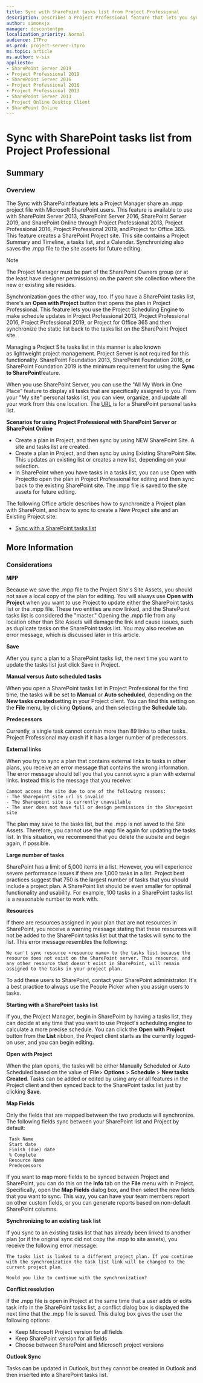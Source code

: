 ```yaml
---
title: Sync with SharePoint tasks list from Project Professional
description: Describes a Project Professional feature that lets you sync .mpp files to a new or existing SharePoint site. Updated for Project 2016.
author: simonxjx
manager: dcscontentpm
localization_priority: Normal
audience: ITPro
ms.prod: project-server-itpro
ms.topic: article
ms.author: v-six
appliesto:
- SharePoint Server 2019
- Project Professional 2019
- SharePoint Server 2016
- Project Professional 2016
- Project Professional 2013
- SharePoint Server 2013
- Project Online Desktop Client
- SharePoint Online
---
```


# Sync with SharePoint tasks list from Project Professional

## Summary

### Overview
 The Sync with SharePointfeature lets a Project Manager share an .mpp project file with Microsoft SharePoint users. This feature is available to use with SharePoint Server 2013, SharePoint Server 2016, SharePoint Server 2019, and SharePoint Online through Project Professional 2013, Project Professional 2016, Project Professional 2019, and Project for Office 365. This feature creates a SharePoint Project site. This site contains a Project Summary and Timeline, a tasks list, and a Calendar. Synchronizing also saves the .mpp file to the site assets for future editing.

> [!NOTE]
> The Project Manager must be part of the SharePoint Owners group (or at the least have designer permissions) on the parent site collection where the new or existing site resides.

Synchronization goes the other way, too. If you have a SharePoint tasks list, there's an **Open with Project** button that opens the plan in Project Professional. This feature lets you use the Project Scheduling Engine to make schedule updates in Project Professional 2013, Project Professional 2016, Project Professional 2019, or Project for Office 365 and then synchronize the static list back to the tasks list on the SharePoint Project site.

Managing a Project Site tasks list in this manner is also known as lightweight project management. Project Server is not required for this functionality. SharePoint Foundation 2013, SharePoint Foundation 2016, or SharePoint Foundation 2019 is the minimum requirement for using the **Sync to SharePoint**feature.

When you use SharePoint Server, you can use the "All My Work in One Place" feature to display all tasks that are specifically assigned to you. From your "My site" personal tasks list, you can view, organize, and update all your work from this one location. The [URL](https://TenantName-my.sharepoint.com/personal/Name_TenantName_onmicrosoft_com/AllTasks.aspN) is for a SharePoint personal tasks list.

**Scenarios for using Project Professional with SharePoint Server or SharePoint Online**

- Create a plan in Project, and then sync by using NEW SharePoint Site. A site and tasks list are created.
- Create a plan in Project, and then sync by using Existing SharePoint Site. This updates an existing list or creates a new list, depending on your selection.
- In SharePoint when you have tasks in a tasks list, you can use Open with Projectto open the plan in Project Professional for editing and then sync back to the existing SharePoint site. The .mpp file is saved to the site assets for future editing.

The following Office article describes how to synchronize a Project plan with SharePoint, and how to sync to create a New Project site and an Existing Project site:

- [Sync with a SharePoint tasks list](http://office.microsoft.com/en-us/project-help/sync-with-a-sharepoint-tasks-list-ha102828524.aspx)

## More Information

### Considerations

**MPP**

 Because we save the .mpp file to the Project Site's Site Assets, you should not save a local copy of the plan for editing. You will always use **Open with Project** when you want to use Project to update either the SharePoint tasks list or the .mpp file. These two entities are now linked, and the SharePoint tasks list is considered the "master." Opening the .mpp file from any location other than Site Assets will damage the link and cause issues, such as duplicate tasks on the SharePoint tasks list. You may also receive an error message, which is discussed later in this article.

**Save**

 After you sync a plan to a SharePoint tasks list, the next time you want to update the tasks list just click Save in Project.

**Manual versus Auto scheduled tasks**

 When you open a SharePoint tasks list in Project Professional for the first time, the tasks will be set to **Manual** or **Auto scheduled**, depending on the **New tasks created**setting in your Project client. You can find this setting on the **File** menu, by clicking **Options**, and then selecting the **Schedule** tab.

**Predecessors**

 Currently, a single task cannot contain more than 89 links to other tasks. Project Professional may crash if it has a larger number of predecessors. 

**External links**

When you try to sync a plan that contains external links to tasks in other plans, you receive an error message that contains the wrong information. The error message should tell you that you cannot sync a plan with external links. Instead this is the message that you receive:
```adoc
Cannot access the site due to one of the following reasons:
- The Sharepoint site url is invalid
- The Sharepoint site is currently unavailable
- The user does not have full or design permissions in the Sharepoint site
```

The plan may save to the tasks list, but the .mpp is not saved to the Site Assets. Therefore, you cannot use the .mpp file again for updating the tasks list. In this situation, we recommend that you delete the subsite and begin again, if possible.

**Large number of tasks**

 SharePoint has a limit of 5,000 items in a list. However, you will experience severe performance issues if there are 1,000 tasks in a list. Project best practices suggest that 750 is the largest number of tasks that you should include a project plan. A SharePoint list should be even smaller for optimal functionality and usability. For example, 100 tasks in a SharePoint tasks list is a reasonable number to work with.

**Resources**

 If there are resources assigned in your plan that are not resources in SharePoint, you receive a warning message stating that these resources will not be added to the SharePoint tasks list but that the tasks will sync to the list. This error message resembles the following:

    We can't sync resource <resource name> to the tasks list because the resource does not exist on the SharePoint server. This resource, and any other resource that doesn't exist in SharePoint, will remain assigned to the tasks in your project plan.  

To add these users to SharePoint, contact your SharePoint administrator. It's a best practice to always use the People Picker when you assign users to tasks.

**Starting with a SharePoint tasks list**

 If you, the Project Manager, begin in SharePoint by having a tasks list, they can decide at any time that you want to use Project's scheduling engine to calculate a more precise schedule. You can click the **Open with Project** button from the **List** ribbon, the Project client starts as the currently logged-on user, and you can begin editing.

**Open with Project**

 When the plan opens, the tasks will be either Manually Scheduled or Auto Scheduled based on the value of **File**> **Options** > **Schedule** > **New tasks Created**. Tasks can be added or edited by using any or all features in the Project client and then synced back to the SharePoint tasks list just by clicking **Save**.

**Map Fields**

 Only the fields that are mapped between the two products will synchronize. The following fields sync between your SharePoint list and Project by default:

     Task Name
     Start date
     Finish (due) date
     % Complete
     Resource Name
     Predecessors 

 If you want to map more fields to be synced between Project and SharePoint, you can do this on the **Info** tab on the **File** menu with in Project. Specifically, open the **Map Fields** dialog box, and then select the new fields that you want to sync. This way, you can have your team members report on other custom fields, or you can generate reports based on non-default SharePoint columns.

**Synchronizing to an existing task list**

 If you sync to an existing tasks list that has already been linked to another plan (or if the original sync did not copy the .mpp to site assets), you receive the following error message:

    The tasks list is linked to a different project plan. If you continue with the synchronization the task list link will be changed to the current project plan.

    Would you like to continue with the synchronization?

**Conflict resolution**

 If the .mpp file is open in Project at the same time that a user adds or edits task info in the SharePoint tasks list, a conflict dialog box is displayed the next time that the .mpp file is saved. This dialog box gives the user the following options:

- Keep Microsoft Project version for all fields
- Keep SharePoint version for all fields
- Choose between SharePoint and Microsoft project versions

**Outlook Sync**

 Tasks can be updated in Outlook, but they cannot be created in Outlook and then inserted into a SharePoint tasks list.
